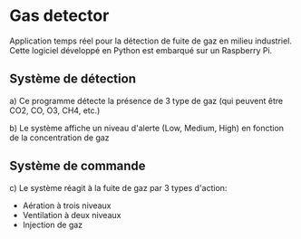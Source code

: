 # Gas detector
Application temps réel pour la détection de fuite de gaz en milieu industriel. Cette logiciel développé en Python est embarqué sur un Raspberry Pi.

## Système de détection
a) Ce programme détecte la présence de 3 type de gaz (qui peuvent être CO2, CO, O3, CH4, etc.)

b) Le système affiche un niveau d'alerte (Low, Medium, High) en fonction de la concentration de gaz

## Système de commande
c) Le système réagit à la fuite de gaz par 3 types d'action:
  - Aération à trois niveaux
  - Ventilation à deux niveaux
  - Injection de gaz

